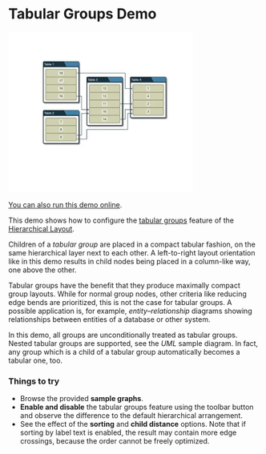 <!--
 //////////////////////////////////////////////////////////////////////////////
 // @license
 // This file is part of yFiles for HTML.
 // Use is subject to license terms.
 //
 // Copyright (c) by yWorks GmbH, Vor dem Kreuzberg 28,
 // 72070 Tuebingen, Germany. All rights reserved.
 //
 //////////////////////////////////////////////////////////////////////////////
-->
# Tabular Groups Demo

<img src="../../../doc/demo-thumbnails/tabular-groups.webp" alt="demo-thumbnail" height="320"/>

[You can also run this demo online](https://www.yworks.com/demos/layout/tabular-groups/).

This demo shows how to configure the [tabular groups](https://docs.yworks.com/yfileshtml/#/api/HierarchicalLayoutData#tabularGroups) feature of the [Hierarchical Layout](https://docs.yworks.com/yfileshtml/#/api/HierarchicalLayout).

Children of a _tabular group_ are placed in a compact tabular fashion, on the same hierarchical layer next to each other. A left-to-right layout orientation like in this demo results in child nodes being placed in a column-like way, one above the other.

Tabular groups have the benefit that they produce maximally compact group layouts. While for normal group nodes, other criteria like reducing edge bends are prioritized, this is not the case for tabular groups. A possible application is, for example, _entity–relationship_ diagrams showing relationships between entities of a database or other system.

In this demo, all groups are unconditionally treated as tabular groups. Nested tabular groups are supported, see the _UML_ sample diagram. In fact, any group which is a child of a tabular group automatically becomes a tabular one, too.

### Things to try

- Browse the provided **sample graphs**.
- **Enable and disable** the tabular groups feature using the toolbar button and observe the difference to the default hierarchical arrangement.
- See the effect of the **sorting** and **child distance** options. Note that if sorting by label text is enabled, the result may contain more edge crossings, because the order cannot be freely optimized.
